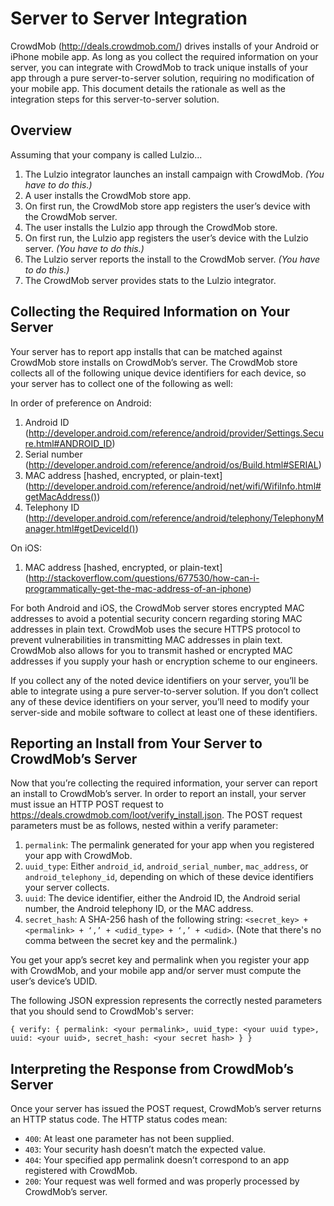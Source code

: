 Server to Server Integration
============================

CrowdMob (http://deals.crowdmob.com/) drives installs of your Android or
iPhone mobile app.  As long as you collect the required information on your
server, you can integrate with CrowdMob to track unique installs of your app
through a pure server-to-server solution, requiring no modification of your
mobile app.  This document details the rationale as well as the integration
steps for this server-to-server solution.



Overview
--------

Assuming that your company is called Lulzio...

1. The Lulzio integrator launches an install campaign with CrowdMob.  *(You have to do this.)*
2. A user installs the CrowdMob store app.
3. On first run, the CrowdMob store app registers the user’s device with the CrowdMob server.
4. The user installs the Lulzio app through the CrowdMob store.
5. On first run, the Lulzio app registers the user’s device with the Lulzio server.  *(You have to do this.)*
6. The Lulzio server reports the install to the CrowdMob server.  *(You have to do this.)*
7. The CrowdMob server provides stats to the Lulzio integrator.



Collecting the Required Information on Your Server
--------------------------------------------------

Your server has to report app installs that can be matched against CrowdMob
store installs on CrowdMob’s server.  The CrowdMob store collects all of the
following unique device identifiers for each device, so your server has to
collect one of the following as well:

In order of preference on Android:

1. Android ID (http://developer.android.com/reference/android/provider/Settings.Secure.html#ANDROID_ID)
2. Serial number (http://developer.android.com/reference/android/os/Build.html#SERIAL)
3. MAC address \[hashed, encrypted, or plain-text\] (http://developer.android.com/reference/android/net/wifi/WifiInfo.html#getMacAddress())
4. Telephony ID (http://developer.android.com/reference/android/telephony/TelephonyManager.html#getDeviceId())

On iOS:

1. MAC address \[hashed, encrypted, or plain-text\] (http://stackoverflow.com/questions/677530/how-can-i-programmatically-get-the-mac-address-of-an-iphone)

For both Android and iOS, the CrowdMob server stores encrypted MAC addresses
to avoid a potential security concern regarding storing MAC addresses in plain
text.  CrowdMob uses the secure HTTPS protocol to prevent vulnerabilities in
transmitting MAC addresses in plain text. CrowdMob also allows for you to
transmit hashed or encrypted MAC addresses if you supply your hash or
encryption scheme to our engineers.

If you collect any of the noted device identifiers on your server, you’ll be
able to integrate using a pure server-to-server solution.  If you don’t
collect any of these device identifiers on your server, you’ll need to
modify your server-side and mobile software to collect at least one of these
identifiers.



Reporting an Install from Your Server to CrowdMob’s Server
----------------------------------------------------------

Now that you’re collecting the required information, your server can report
an install to CrowdMob’s server.  In order to report an install, your server
must issue an HTTP POST request to https://deals.crowdmob.com/loot/verify_install.json.
The POST request parameters must be as follows, nested within a verify
parameter:

1. `permalink`:  The permalink generated for your app when you registered your app with CrowdMob.
2. `uuid_type`:  Either `android_id`, `android_serial_number`, `mac_address`, or `android_telephony_id`, depending on which of these device identifiers your server collects.
3. `uuid`:  The device identifier, either the Android ID, the Android serial number, the Android telephony ID, or the MAC address.
4. `secret_hash`:  A SHA-256 hash of the following string: `<secret_key> + <permalink> + ‘,’ + <udid_type> + ‘,’ + <udid>`.  (Note that there's no comma between the secret key and the permalink.)

You get your app’s secret key and permalink when you register your app with
CrowdMob, and your mobile app and/or server must compute the user’s
device’s UDID.

The following JSON expression represents the correctly nested parameters that
you should send to CrowdMob's server:

`{ verify: { permalink: <your permalink>, uuid_type: <your uuid type>, uuid: <your uuid>, secret_hash: <your secret hash> } }`



Interpreting the Response from CrowdMob’s Server
------------------------------------------------

Once your server has issued the POST request, CrowdMob’s server returns an
HTTP status code.  The HTTP status codes mean:

* `400`:  At least one parameter has not been supplied.
* `403`:  Your security hash doesn’t match the expected value.
* `404`:  Your specified app permalink doesn’t correspond to an app registered with CrowdMob.
* `200`:  Your request was well formed and was properly processed by CrowdMob’s server.
